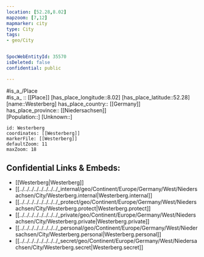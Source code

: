 ```yaml
---
location: [52.28,8.02] 
mapzoom: [7,12] 
mapmarker: city 
type: City
tags:
- geo/City


SpocWebEntityId: 35570
isDeleted: false
confidential: public

---
```

#is_a_/Place  
#is_a_ :: [[Place]] 
[has_place_longitude::8.02] 
[has_place_latitude::52.28] 
[name::Westerberg] 
has_place_country:: [[Germany]]  
has_place_province:: [[Niedersachsen]]  
[Population::] 
[Unknown::] 


```leaflet
id: Westerberg
coordinates: [[Westerberg]] 
markerFile: [[Westerberg]] 
defaultZoom: 11 
maxZoom: 18
```


## Confidential Links & Embeds: 
- [[Westerberg|Westerberg]]  
- [[../../../../../../../../_internal/geo/Continent/Europe/Germany/West/Niedersachsen/City/Westerberg.internal|Westerberg.internal]] 
- [[../../../../../../../../_protect/geo/Continent/Europe/Germany/West/Niedersachsen/City/Westerberg.protect|Westerberg.protect]] 
- [[../../../../../../../../_private/geo/Continent/Europe/Germany/West/Niedersachsen/City/Westerberg.private|Westerberg.private]] 
- [[../../../../../../../../_personal/geo/Continent/Europe/Germany/West/Niedersachsen/City/Westerberg.personal|Westerberg.personal]] 
- [[../../../../../../../../_secret/geo/Continent/Europe/Germany/West/Niedersachsen/City/Westerberg.secret|Westerberg.secret]] 

